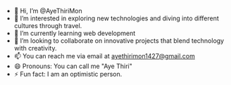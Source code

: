 - 👋 Hi, I’m @AyeThiriMon
- 👀 I’m interested in exploring new technologies and diving into different cultures through travel.
- 🌱 I’m currently learning web development
- 💞️ I’m looking to collaborate on innovative projects that blend technology with creativity.
- 📫 You can reach me via email at ayethirimon1427@gmail.com
- 😄 Pronouns: You can call me "Aye Thiri"
- ⚡ Fun fact: I am an optimistic person.

<!---
AyeThiriMon/AyeThiriMon is a ✨ special ✨ repository because its `README.md` (this file) appears on your GitHub profile.
You can click the Preview link to take a look at your changes.
--->
